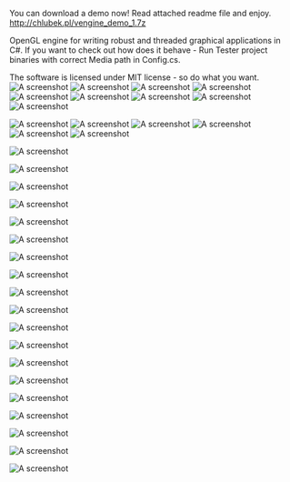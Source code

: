 You can download a demo now!
Read attached readme file and enjoy.
http://chlubek.pl/vengine_demo_1.7z

OpenGL engine for writing robust and threaded graphical applications in C#.
If you want to check out how does it behave - Run Tester project binaries with correct Media path in Config.cs.

The software is licensed under MIT license - so do what you want.
![A screenshot](http://i.imgur.com/UjCt12d.jpg "Screenshot")
![A screenshot](http://i.imgur.com/Rxv8kLn.jpg "Screenshot")
![A screenshot](http://i.imgur.com/5kIRZDc.jpg "Screenshot")
![A screenshot](http://i.imgur.com/3zmzK7V.jpg "Screenshot")
![A screenshot](http://i.imgur.com/lWBT6nL.jpg "Screenshot")
![A screenshot](http://i.imgur.com/p00Efqc.jpg "Screenshot")
![A screenshot](http://i.imgur.com/pTtqNVd.jpg "Screenshot")
![A screenshot](http://i.imgur.com/pfA5OMD.jpg "Screenshot")
![A screenshot](http://i.imgur.com/M3CHHTH.jpg "Screenshot")

![A screenshot](http://i.imgur.com/L7YRpHs.jpg "Screenshot")
![A screenshot](http://i.imgur.com/cSFmoSf.jpgg "Screenshot")
![A screenshot](http://i.imgur.com/fADbS3s.jpg "Screenshot")
![A screenshot](http://i.imgur.com/fLacH56.jpg "Screenshot")
![A screenshot](http://i.imgur.com/ImolpBP.jpg "Screenshot")
![A screenshot](http://i.imgur.com/f9hYvog.jpg "Screenshot")

![A screenshot](http://i.imgur.com/YeSWlGI.png "Screenshot")

![A screenshot](http://i.imgur.com/p5h1sjq.jpg "Screenshot")

![A screenshot](http://i.imgur.com/TZISwdx.png "Screenshot")

![A screenshot](http://i.imgur.com/7vETONq.png "Screenshot")

![A screenshot](http://i.imgur.com/7NfaOWm.png "Screenshot")

![A screenshot](http://deferred.pl/wp-content/uploads/2015/04/TdLd86M.jpg "Screenshot")

![A screenshot](http://i.imgur.com/l03L9Xd.png "Screenshot")

![A screenshot](http://i.imgur.com/g48bBcE.jpg "Screenshot")

![A screenshot](http://i.imgur.com/pxjinyV.jpg "Screenshot")

![A screenshot](http://i.imgur.com/yqXgdzk.jpg "Screenshot")

![A screenshot](http://i.imgur.com/gVS6mEK.jpg "Screenshot")

![A screenshot](http://i.imgur.com/mr7jZdc.jpg "Screenshot")

![A screenshot](http://i.imgur.com/Pwz48v1.jpg "Screenshot")

![A screenshot](http://i.imgur.com/qZLnefr.jpg "Screenshot")

![A screenshot](http://i.imgur.com/8J13NGI.jpg "Screenshot")

![A screenshot](http://i.imgur.com/1nWJQKz.jpg "Screenshot")

![A screenshot](http://i.imgur.com/QqXkx3m.jpg "Screenshot")

![A screenshot](http://i.imgur.com/RrAAhJc.jpg "Screenshot")

![A screenshot](http://i.imgur.com/Q3avUB2.jpg "Screenshot")
